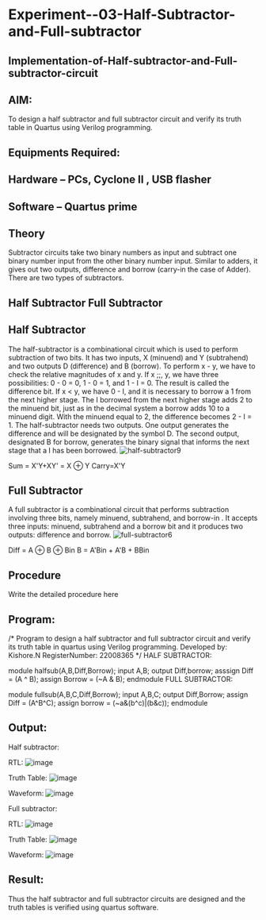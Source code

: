 # Experiment--03-Half-Subtractor-and-Full-subtractor
## Implementation-of-Half-subtractor-and-Full-subtractor-circuit
## AIM:
To design a half subtractor and full subtractor circuit and verify its truth table in Quartus using Verilog programming.

## Equipments Required:
## Hardware – PCs, Cyclone II , USB flasher
## Software – Quartus prime
## Theory
Subtractor circuits take two binary numbers as input and subtract one binary number input from the other binary number input. Similar to adders, it gives out two outputs, difference and borrow (carry-in the case of Adder). There are two types of subtractors.

## Half Subtractor Full Subtractor
## Half Subtractor
The half-subtractor is a combinational circuit which is used to perform subtraction of two bits. It has two inputs, X (minuend) and Y (subtrahend) and two outputs D (difference) and B (borrow). To perform x - y, we have to check the relative magnitudes of x and y. If x ;;, y, we have three possibilities: 0 - 0 = 0, 1 - 0 = 1, and 1 - I = 0. The result is called the difference bit. If x < y, we have 0 - I, and it is necessary to borrow a 1 from the next higher stage. The I borrowed from the next higher stage adds 2 to the minuend bit, just as in the decimal system a borrow adds 10 to a minuend digit. With the minuend equal to 2, the difference becomes 2 - I = 1. The half-subtractor needs two outputs. One output generates the difference and will be designated by the symbol D. The second output, designated B for borrow, generates the binary signal that informs the next stage that a I has been borrowed.
![half-subtractor9](https://user-images.githubusercontent.com/36288975/166112538-58c3bc7c-ee5d-4e6a-ac8d-8e8328efe27a.png)


Sum = X'Y+XY' = X ⊕ Y
Carry=X'Y

## Full Subtractor
A full subtractor is a combinational circuit that performs subtraction involving three bits, namely minuend, subtrahend, and borrow-in . It accepts three inputs: minuend, subtrahend and a borrow bit and it produces two outputs: difference and borrow. 
![full-subtractor6](https://user-images.githubusercontent.com/36288975/166112541-24c68359-3de8-4674-ae22-8272ffc385ed.png)


Diff = A ⊕ B ⊕ Bin B = A'Bin + A'B + BBin

## Procedure



Write the detailed procedure here 


## Program:
/*
Program to design a half subtractor and full subtractor circuit and verify its truth table in quartus using Verilog programming.
Developed by: Kishore.N
RegisterNumber:  22008365
*/
HALF SUBTRACTOR:

module halfsub(A,B,Diff,Borrow);
input A,B; 
output Diff,borrow;
asssign Diff = (A ^ B);
assign Borrow = (~A & B);
endmodule
FULL SUBTRACTOR:

module fullsub(A,B,C,Diff,Borrow);
input A,B,C;
output Diff,Borrow;
assign Diff = (A^B^C);
assign borrow = (~a&(b^c)|(b&c));
endmodule 

## Output:

Half subtractor:


RTL:
![image](https://user-images.githubusercontent.com/118707090/214312530-2ef090aa-1343-407a-a449-72253715af0d.png)

Truth Table:
![image](https://user-images.githubusercontent.com/118707090/214312621-cc621ee4-f464-41bf-861a-8aa8394bf121.png)

Waveform:
![image](https://user-images.githubusercontent.com/118707090/214312722-9a11249a-f557-408c-b2b8-115fef54698c.png)


Full subtractor:

RTL:
![image](https://user-images.githubusercontent.com/118707090/214312785-fe120e5d-8a0e-4a71-b190-f3268aef94ad.png)

Truth Table:
![image](https://user-images.githubusercontent.com/118707090/214313095-5b5b6e69-c7da-4e3e-98eb-31820269ec16.png)

Waveform:
![image](https://user-images.githubusercontent.com/118707090/214313164-ee1a65a8-81b9-4b66-b227-4db1ea5e2152.png)



## Result:
Thus the half subtractor and full subtractor circuits are designed and the truth tables is verified using quartus software.
